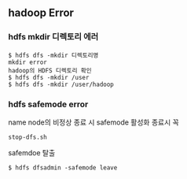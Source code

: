 ## hadoop Error

### hdfs mkdir 디렉토리 에러

```
$ hdfs dfs -mkdir 디렉토리명
mkdir error
hadoop의 HDFS 디렉토리 확인
$ hdfs dfs -mkdir /user
$ hdfs dfs -mkdir /user/hadoop
```

### hdfs safemode error

name node의 비정상 종료 시 safemode 활성화
종료시 꼭

```
stop-dfs.sh
```

safemdoe 탈출

```
$ hdfs dfsadmin -safemode leave
```
